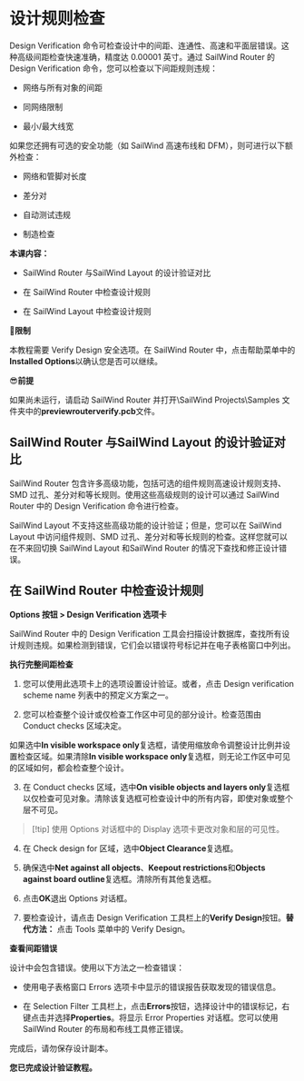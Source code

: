 # 设计规则检查

Design Verification 命令可检查设计中的间距、连通性、高速和平面层错误。这种高级间距检查快速准确，精度达 0.00001 英寸。通过 SailWind Router 的Design Verification 命令，您可以检查以下间距规则违规：

- 网络与所有对象的间距

- 同网络限制

- 最小/最大线宽

如果您还拥有可选的安全功能（如 SailWind 高速布线和 DFM），则可进行以下额外检查：

- 网络和管脚对长度

- 差分对

- 自动测试违规

- 制造检查

**本课内容：**

- SailWind Router 与SailWind Layout 的设计验证对比

- 在 SailWind Router 中检查设计规则

- 在 SailWind Layout 中检查设计规则

🙊**限制**

本教程需要 Verify Design 安全选项。在 SailWind Router 中，点击帮助菜单中的**Installed Options**以确认您是否可以继续。

😎**前提**

如果尚未运行，请启动 SailWind Router 并打开\SailWind Projects\Samples 文件夹中的**previewrouterverify.pcb**文件。

## SailWind Router 与SailWind Layout 的设计验证对比

SailWind Router 包含许多高级功能，包括可选的组件规则高速设计规则支持、SMD 过孔、差分对和等长规则。使用这些高级规则的设计可以通过 SailWind Router 中的 Design Verification 命令进行检查。

SailWind Layout 不支持这些高级功能的设计验证；但是，您可以在 SailWind Layout 中访问组件规则、SMD 过孔、差分对和等长规则的检查。这样您就可以在不来回切换 SailWind Layout 和SailWind Router 的情况下查找和修正设计错误。

## 在 SailWind Router 中检查设计规则

**Options 按钮 > Design Verification 选项卡**

SailWind Router 中的 Design Verification 工具会扫描设计数据库，查找所有设计规则违规。如果检测到错误，它们会以错误符号标记并在电子表格窗口中列出。

**执行完整间距检查**

1. 您可以使用此选项卡上的选项设置设计验证。或者，点击 Design verification scheme name 列表中的预定义方案之一。

2. 您可以检查整个设计或仅检查工作区中可见的部分设计。检查范围由 Conduct checks 区域决定。

如果选中**In visible workspace only**复选框，请使用缩放命令调整设计比例并设置检查区域。如果清除**In visible workspace only**复选框，则无论工作区中可见的区域如何，都会检查整个设计。

3. 在 Conduct checks 区域，选中**On visible objects and layers only**复选框以仅检查可见对象。清除该复选框可检查设计中的所有内容，即使对象或整个层不可见。

> [!tip] 使用 Options 对话框中的 Display 选项卡更改对象和层的可见性。

4. 在 Check design for 区域，选中**Object Clearance**复选框。

5. 确保选中**Net against all objects**、**Keepout restrictions**和**Objects against board outline**复选框。清除所有其他复选框。

6. 点击**OK**退出 Options 对话框。

7. 要检查设计，请点击 Design Verification 工具栏上的**Verify Design**按钮。**替代方法：** 点击 Tools 菜单中的 Verify Design。

**查看间距错误**

设计中会包含错误。使用以下方法之一检查错误：

- 使用电子表格窗口 Errors 选项卡中显示的错误报告获取发现的错误信息。

- 在 Selection Filter 工具栏上，点击**Errors**按钮，选择设计中的错误标记，右键点击并选择**Properties**。将显示 Error Properties 对话框。您可以使用 SailWind Router 的布局和布线工具修正错误。

完成后，请勿保存设计副本。

**您已完成设计验证教程。**